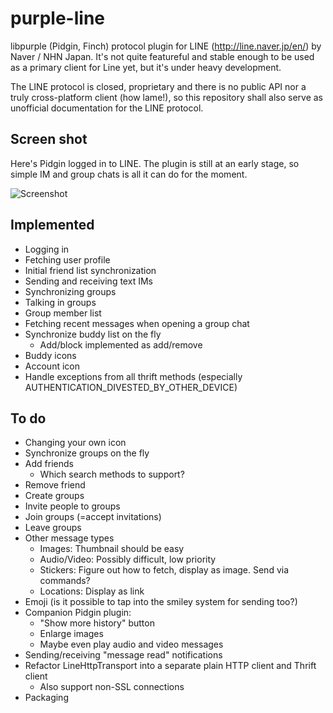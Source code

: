 purple-line
===========

libpurple (Pidgin, Finch) protocol plugin for LINE (http://line.naver.jp/en/) by Naver / NHN Japan. It's not quite featureful and stable enough to be used as a primary client for Line yet, but it's under heavy development.

The LINE protocol is closed, proprietary and there is no public API nor a truly cross-platform client (how lame!), so this repository shall also serve as unofficial documentation for the LINE protocol.

Screen shot
-----------

Here's Pidgin logged in to LINE. The plugin is still at an early stage, so simple IM and group chats is all it can do for the moment.

![Screenshot](http://virkkunen.net/b/pidgin-line.png)

Implemented
-----------

* Logging in
* Fetching user profile
* Initial friend list synchronization
* Sending and receiving text IMs
* Synchronizing groups
* Talking in groups
* Group member list
* Fetching recent messages when opening a group chat
* Synchronize buddy list on the fly
  * Add/block implemented as add/remove
* Buddy icons
* Account icon
* Handle exceptions from all thrift methods (especially AUTHENTICATION_DIVESTED_BY_OTHER_DEVICE)

To do
-----

* Changing your own icon
* Synchronize groups on the fly
* Add friends
  * Which search methods to support?
* Remove friend
* Create groups
* Invite people to groups
* Join groups (=accept invitations)
* Leave groups
* Other message types
  * Images: Thumbnail should be easy
  * Audio/Video: Possibly difficult, low priority
  * Stickers: Figure out how to fetch, display as image. Send via commands?
  * Locations: Display as link
* Emoji (is it possible to tap into the smiley system for sending too?)
* Companion Pidgin plugin:
  * "Show more history" button
  * Enlarge images
  * Maybe even play audio and video messages
* Sending/receiving "message read" notifications
* Refactor LineHttpTransport into a separate plain HTTP client and Thrift client
  * Also support non-SSL connections
* Packaging
